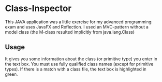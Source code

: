 # Class-Inspector

This JAVA application was a little exercise for my advanced programming exam and uses JavaFX and Reflection.
I used an MVC-pattern without a model class (the M-class resulted implicitly from java.lang.Class<T>)

## Usage
It gives you some information about the class (or primitive type) you enter in the text box.
You must use fully qualified class names (except for primitive types). 
If there is a match with a class file, the text box is highlighted in green.
